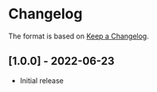 # Changelog

The format is based on [Keep a Changelog](https://keepachangelog.com/en/1.0.0/).


## [1.0.0] - 2022-06-23
- Initial release

